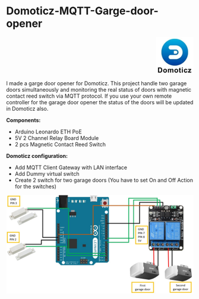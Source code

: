 # Domoticz-MQTT-Garge-door-opener

<p align="right">
<img algin="left" width="100" src="pictures/Domoticz.png">
</p>

I made a  garge door opener for Domoticz. This project handle two garage doors simultaneously and monitoring the real status of doors with magnetic contact reed switch via MQTT protocol. If you use your own remote controller for the garage door opener the status of the doors will be updated in Domoticz also.

**Components:**

- Arduino Leonardo ETH PoE
- 5V 2 Channel Relay Board Module
- 2 pcs Magnetic Contact Reed Switch

**Domoticz configuration:**

- Add MQTT Client Gateway with LAN interface
- Add Dummy virtual switch
- Create 2 switch for two garage doors (You have to set On and Off Action for the switches)

![](pictures/Garage_opener_wiring_diagram.png)
